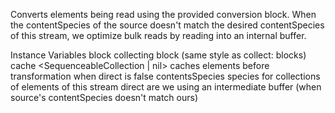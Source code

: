 Converts elements being read using the provided conversion block. When the contentSpecies of the source doesn't match the desired contentSpecies of this stream, we optimize bulk reads by reading into an internal buffer.

Instance Variables
	block	<BlockClosure> collecting block (same style as collect: blocks)
	cache	<SequenceableCollection | nil> caches elements before transformation when direct is false
	contentsSpecies	<Class> species for collections of elements of this stream
	direct	<Boolean> are we using an intermediate buffer (when source's contentSpecies doesn't match ours)

